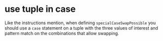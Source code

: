 # use tuple in case

Like the instructions mention, when defining `specialCaseSwapPossible` you should use a `case` statement on a tuple with the three values of interest and pattern match on the combinations that allow swapping.
